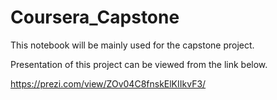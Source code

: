 # Coursera_Capstone
This notebook will be mainly used for the capstone project.

Presentation of this project can be viewed from the link below.

https://prezi.com/view/ZOv04C8fnskElKIIkvF3/
